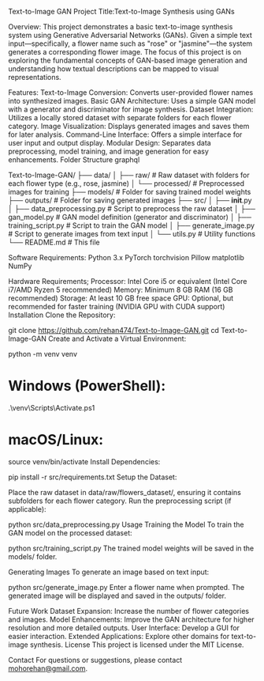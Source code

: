 Text-to-Image GAN Project
Title:Text-to-Image Synthesis using GANs

Overview:
This project demonstrates a basic text-to-image synthesis system using Generative Adversarial Networks (GANs). Given a simple text input—specifically, a flower name such as "rose" or "jasmine"—the system generates a corresponding flower image. The focus of this project is on exploring the fundamental concepts of GAN-based image generation and understanding how textual descriptions can be mapped to visual representations.

Features:
Text-to-Image Conversion: Converts user-provided flower names into synthesized images.
Basic GAN Architecture: Uses a simple GAN model with a generator and discriminator for image synthesis.
Dataset Integration: Utilizes a locally stored dataset with separate folders for each flower category.
Image Visualization: Displays generated images and saves them for later analysis.
Command-Line Interface: Offers a simple interface for user input and output display.
Modular Design: Separates data preprocessing, model training, and image generation for easy enhancements.
Folder Structure
graphql

Text-to-Image-GAN/
├── data/
│   ├── raw/               # Raw dataset with folders for each flower type (e.g., rose, jasmine)
│   └── processed/         # Preprocessed images for training
├── models/                # Folder for saving trained model weights
├── outputs/               # Folder for saving generated images
├── src/
│   ├── __init__.py
│   ├── data_preprocessing.py   # Script to preprocess the raw dataset
│   ├── gan_model.py            # GAN model definition (generator and discriminator)
│   ├── training_script.py      # Script to train the GAN model
│   ├── generate_image.py       # Script to generate images from text input
│   └── utils.py                # Utility functions
└── README.md             # This file

Software Requirements:
Python 3.x
PyTorch
torchvision
Pillow
matplotlib
NumPy

Hardware Requirements;
Processor: Intel Core i5 or equivalent (Intel Core i7/AMD Ryzen 5 recommended)
Memory: Minimum 8 GB RAM (16 GB recommended)
Storage: At least 10 GB free space
GPU: Optional, but recommended for faster training (NVIDIA GPU with CUDA support)
Installation
Clone the Repository:


git clone https://github.com/rehan474/Text-to-Image-GAN.git
cd Text-to-Image-GAN
Create and Activate a Virtual Environment:


python -m venv venv

# Windows (PowerShell):
.\venv\Scripts\Activate.ps1

# macOS/Linux:
source venv/bin/activate
Install Dependencies:


pip install -r src/requirements.txt
Setup the Dataset:

Place the raw dataset in data/raw/flowers_dataset/, ensuring it contains subfolders for each flower category.
Run the preprocessing script (if applicable):

python src/data_preprocessing.py
Usage
Training the Model
To train the GAN model on the processed dataset:


python src/training_script.py
The trained model weights will be saved in the models/ folder.

Generating Images
To generate an image based on text input:


python src/generate_image.py
Enter a flower name when prompted. The generated image will be displayed and saved in the outputs/ folder.

Future Work
Dataset Expansion: Increase the number of flower categories and images.
Model Enhancements: Improve the GAN architecture for higher resolution and more detailed outputs.
User Interface: Develop a GUI for easier interaction.
Extended Applications: Explore other domains for text-to-image synthesis.
License
This project is licensed under the MIT License.

Contact
For questions or suggestions, please contact mohorehan@gmail.com.
